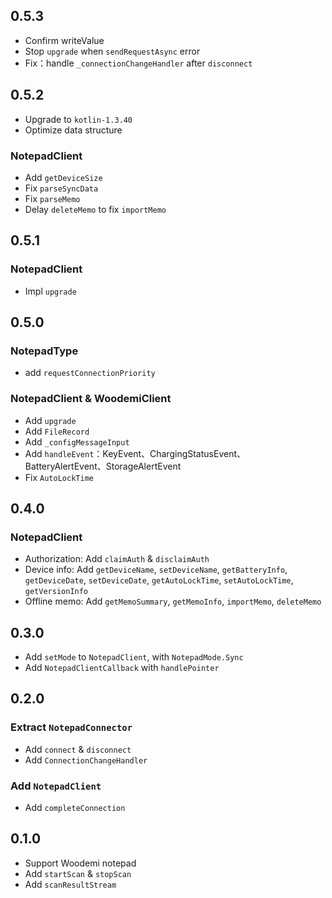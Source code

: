 ## 0.5.3

- Confirm writeValue
- Stop `upgrade` when `sendRequestAsync` error
- Fix：handle `_connectionChangeHandler` after `disconnect `

## 0.5.2

- Upgrade to `kotlin-1.3.40`
- Optimize data structure

### NotepadClient
- Add `getDeviceSize`
- Fix `parseSyncData`
- Fix `parseMemo`
- Delay `deleteMemo` to fix `importMemo`

## 0.5.1

### NotepadClient

- Impl `upgrade`

## 0.5.0

### NotepadType
- add `requestConnectionPriority`

### NotepadClient & WoodemiClient
- Add `upgrade`
- Add `FileRecord`
- Add `_configMessageInput`
- Add `handleEvent`：KeyEvent、ChargingStatusEvent、BatteryAlertEvent、StorageAlertEvent
- Fix `AutoLockTime`

## 0.4.0

### NotepadClient

- Authorization: Add `claimAuth` & `disclaimAuth`
- Device info: Add `getDeviceName`, `setDeviceName`, `getBatteryInfo`, `getDeviceDate`, `setDeviceDate`, `getAutoLockTime`, `setAutoLockTime`, `getVersionInfo`
- Offline memo: Add `getMemoSummary`, `getMemoInfo`, `importMemo`, `deleteMemo`

## 0.3.0

- Add `setMode` to `NotepadClient`, with `NotepadMode.Sync`
- Add `NotepadClientCallback` with `handlePointer`

## 0.2.0

### Extract `NotepadConnector`
- Add `connect` & `disconnect`
- Add `ConnectionChangeHandler`

### Add `NotepadClient`
- Add `completeConnection`

## 0.1.0

- Support Woodemi notepad
- Add `startScan` & `stopScan`
- Add `scanResultStream`
